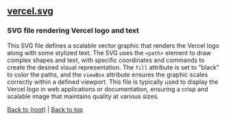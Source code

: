 ## [vercel.svg](vercel.svg)

### SVG file rendering Vercel logo and text

This SVG file defines a scalable vector graphic that renders the Vercel logo along with some stylized text. The SVG uses the `<path>` element to draw complex shapes and text, with specific coordinates and commands to create the desired visual representation. The `fill` attribute is set to "black" to color the paths, and the `viewBox` attribute ensures the graphic scales correctly within a defined viewport. This file is typically used to display the Vercel logo in web applications or documentation, ensuring a crisp and scalable image that maintains quality at various sizes.

[Back to (root)](#root) | [Back to top](#table-of-contents)

